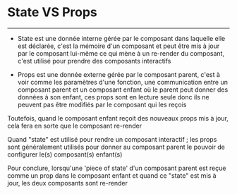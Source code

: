 # State VS Props

------------

- State est une donnée interne gérée par le composant dans laquelle elle est déclarée, c'est la mémoire d'un composant et peut être mis à jour par le composant lui-même ce qui mène à un re-render du composant, c'est utilisé pour prendre des composants interactifs

- Props est une donnée externe gérée par le composant parent, c'est à voir comme les paramètres d'une fonction, une communication entre un composant parent et un composant enfant où le parent peut donner des données à son enfant, ces props sont en lecture seule donc ils ne peuvent pas être modifiés par le composant qui les reçois

Toutefois, quand le composant enfant reçoit des nouveaux props mis à jour, cela fera en sorte que le composant re-render

Quand "state" est utilisé pour rendre un composant interactif ; les props sont généralement utilisés pour donner au composant parent le pouvoir de configurer le(s) composant(s) enfant(s)

Pour conclure, lorsqu'une 'piece of state' d'un composant parent est reçue comme un prop dans le composant enfant et quand ce "state" est mis à jour, les deux composants sont re-render